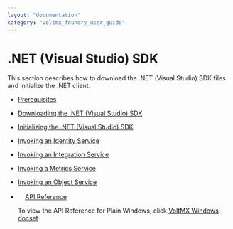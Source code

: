 ```yaml
---
layout: "documentation"
category: "voltmx_foundry_user_guide"
---
```

                              

.NET (Visual Studio) SDK
========================

This section describes how to download the .NET (Visual Studio) SDK files and initialize the .NET client.

*   [Prerequisites](Prerequisites_windows.html)
*   [Downloading the .NET (Visual Studio) SDK](Downloading_SDK_Files_Windows.html)
*   [Initializing the .NET (Visual Studio) SDK](Initializing_SDK_Windows.html)
*   [Invoking an Identity Service](Invoking_Identity_Service_Windows.html)
*   [Invoking an Integration Service](Invoking_Integration_Service_Windows.html)
*   [Invoking a Metrics Service](Invoking_Metrics_Service_Windows.html)
*   [Invoking an Object Service](Objects_API_Reference.html)

*   [![Closed](../../Skins/Default/Stylesheets/Images/transparent.gif)](javascript:void(0);)[API Reference](javascript:void(0);)
    
    To view the API Reference for Plain Windows, click [VoltMX Windows docset](http://docs.voltmx.com/8_x_PDFs/voltmxfoundry/voltmx_docsets/windows/Help/SDK1.0.html/index.html).
